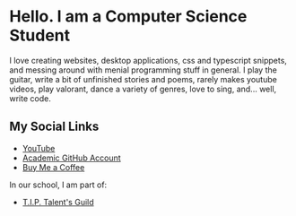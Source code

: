 # Hello. I am a Computer Science Student

I love creating websites, desktop applications, css and typescript snippets, and messing around with menial programming stuff in general. I play the guitar, write a bit of unfinished stories and poems, rarely makes youtube videos, play valorant, dance a variety of genres, love to sing, and... well, write code.

## My Social Links

- [YouTube](https://www.youtube.com/channel/UCnp7fvKgSF5PE-ufdarmpxw)
- [Academic GitHub Account](https://github.com/tip-aaron)
- [Buy Me a Coffee](https://buymeacoffee.com/programmers_sanctuary)

In our school, I am part of:

- [T.I.P. Talent's Guild](https://www.facebook.com/tiptalentsguildd)
